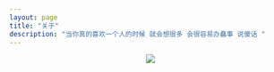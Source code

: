 ```yaml
---
layout: page
title: "关于"
description: "当你真的喜欢一个人的时候 就会想很多 会很容易办蠢事 说傻话 "
---
```



<center>
    <p><img src="http://7xov8c.com1.z0.glb.clouddn.com/fa.jpg" align="center"></p>
</center>






